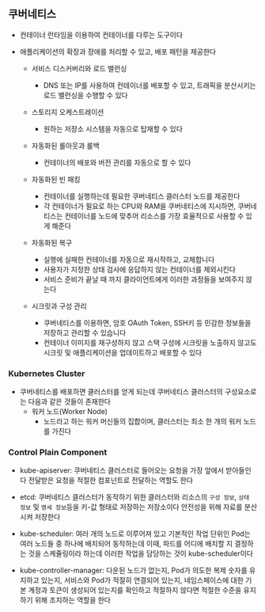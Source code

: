 ## 쿠버네티스
* 컨테이너 런타임을 이용하여 컨테이너를 다루는 도구이다

* 애플리케이션의 확장과 장애를 처리할 수 있고, 배포 패턴을 제공한다
    * 서비스 디스커버리와 로드 밸런싱
        * DNS 또는 IP를 사용하여 컨테이너를 배포할 수 있고, 트래픽을 분산시키는 로드 밸런싱을 수행할 수 있다

    * 스토리지 오케스트레이션
        * 원하는 저장소 시스템을 자동으로 탑재할 수 있다
    * 자동화된 롤아웃과 롤백
        * 컨테이너의 배포와 버전 관리를 자동으로 할 수 있다
    * 자동화된 빈 패킹
        * 컨테이너를 실행하는데 필요한 쿠버네티스 클러스터 노드를 제공한다 
        * 각 컨테이너가 필요로 하는 CPU와 RAM을 쿠버네티스에 지시하면, 쿠버네티스는 컨테이너를 노드에 맞추어 리소스를 가장 효율적으로 사용할 수 있게 해준다
    * 자동화된 복구
        * 실행에 실패한 컨테이너를 자동으로 재시작하고, 교체합니다
        * 사용자가 지정한 상태 검사에 응답하지 않는 컨테이너를 제외시킨다
        * 서비스 준비가 끝날 때 까지 클라이언트에게 이러한 과정들을 보여주지 않는다
    * 시크릿과 구성 관리
        * 쿠버네티스를 이용하면, 암호 OAuth Token, SSH키 등 민감한 정보들을 저장하고 관리할 수 있습니다
        * 컨테이너 이미지를 재구성하지 않고 스택 구성에 시크릿을 노출하지 않고도 시크릿 및 애플리케이션을 업데이트하고 배포할 수 있다


### Kubernetes Cluster
* 쿠버네티스를 배포하면 클러스터를 얻게 되는데 쿠버네티스 클러스터의 구성요소로는 다음과 같은 것들이 존재한다
    * 워커 노드(Worker Node)
        * 노드라고 하는 워커 머신들의 집합이며, 클러스터는 최소 한 개의 워커 노드를 가진다

### Control Plain Component
* kube-apiserver: 쿠버네티스 클러스터로 들어오는 요청을 가장 앞에서 받아들인다 전달받은 요청을 적절한 컴포넌트로 전달하는 역할도 한다

* etcd: 쿠버네티스 클러스터가 동작하기 위한 클러스터와 리소스의 ```구성 정보```, ```상태 정보``` 및 ```명세 정보```등을 키-값 형태로 저장하는 저장소이다 안전성을 위해 자료를 분산시켜 저장한다

* kube-scheduler: 여러 개의 노드로 이루어져 있고 기본적인 작업 단위인 Pod는 여러 노드들 중 하나에 배치되어 동작하는데 이때, 파드를 어디에 배치할 지 결정하는 것을 스케쥴링이라 하는데 이러한 작업을 담당하는 것이 kube-scheduler이다

* kube-controller-manager: 다운된 노드가 없는지, Pod가 의도한 복제 숫자를 유지하고 있는지, 서비스와 Pod가 적절히 연결되어 있는지, 네임스페이스에 대한 기본 계정과 토큰이 생성되어 있는지를 확인하고 적절하지 않다면 적절한 수준을 유지하기 위해 조치하는 역할을 한다

